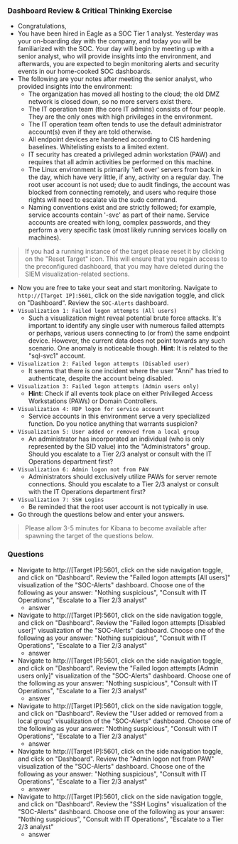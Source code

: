 ### Dashboard Review & Critical Thinking Exercise
- Congratulations,
- You have been hired in Eagle as a SOC Tier 1 analyst. Yesterday was your on-boarding day with the company, and today you will be familiarized with the SOC. Your day will begin by meeting up with a senior analyst, who will provide insights into the environment, and afterwards, you are expected to begin monitoring alerts and security events in our home-cooked SOC dashboards.
- The following are your notes after meeting the senior analyst, who provided insights into the environment:
	- The organization has moved all hosting to the cloud; the old DMZ network is closed down, so no more servers exist there.
	- The IT operation team (the core IT admins) consists of four people. They are the only ones with high privileges in the environment.	    
	- The IT operation team often tends to use the default administrator account(s) even if they are told otherwise.
	- All endpoint devices are hardened according to CIS hardening baselines. Whitelisting exists to a limited extent.
	- IT security has created a privileged admin workstation (PAW) and requires that all admin activities be performed on this machine.
	- The Linux environment is primarily 'left over' servers from back in the day, which have very little, if any, activity on a regular day. The root user account is not used; due to audit findings, the account was blocked from connecting remotely, and users who require those rights will need to escalate via the sudo command.
	- Naming conventions exist and are strictly followed; for example, service accounts contain '-svc' as part of their name. Service accounts are created with long, complex passwords, and they perform a very specific task (most likely running services locally on machines).

> If you had a running instance of the target please reset it by clicking on the "Reset Target" icon. This will ensure that you regain access to the preconfigured dashboard, that you may have deleted during the SIEM visualization-related sections.


- Now you are free to take your seat and start monitoring. Navigate to `http://[Target IP]:5601`, click on the side navigation toggle, and click on "Dashboard". Review the `SOC-Alerts` dashboard.
- `Visualization 1: Failed logon attempts (All users)`
    - Such a visualization might reveal potential brute force attacks. It's important to identify any single user with numerous failed attempts or perhaps, various users connecting to (or from) the same endpoint device. However, the current data does not point towards any such scenario. One anomaly is noticeable though. **Hint**: It is related to the "sql-svc1" account.
- `Visualization 2: Failed logon attempts (Disabled user)`
    - It seems that there is one incident where the user "Anni" has tried to authenticate, despite the account being disabled.
- `Visualization 3: Failed logon attempts (Admin users only)`
    - **Hint**: Check if all events took place on either Privileged Access Workstations (PAWs) or Domain Controllers.
- `Visualization 4: RDP logon for service account`
    - Service accounts in this environment serve a very specialized function. Do you notice anything that warrants suspicion?
- `Visualization 5: User added or removed from a local group`
    - An administrator has incorporated an individual (who is only represented by the SID value) into the "Administrators" group. Should you escalate to a Tier 2/3 analyst or consult with the IT Operations department first?
- `Visualization 6: Admin logon not from PAW`
    - Administrators should exclusively utilize PAWs for server remote connections. Should you escalate to a Tier 2/3 analyst or consult with the IT Operations department first?
- `Visualization 7: SSH Logins`
    - Be reminded that the root user account is not typically in use.
- Go through the questions below and enter your answers.

> Please allow 3-5 minutes for Kibana to become available after spawning the target of the questions below.


### Questions
- Navigate to http://[Target IP]:5601, click on the side navigation toggle, and click on "Dashboard". Review the "Failed logon attempts [All users]" visualization of the "SOC-Alerts" dashboard. Choose one of the following as your answer: "Nothing suspicious", "Consult with IT Operations", "Escalate to a Tier 2/3 analyst"
	- answer
- Navigate to http://[Target IP]:5601, click on the side navigation toggle, and click on "Dashboard". Review the "Failed logon attempts [Disabled user]" visualization of the "SOC-Alerts" dashboard. Choose one of the following as your answer: "Nothing suspicious", "Consult with IT Operations", "Escalate to a Tier 2/3 analyst"
	- answer
- Navigate to http://[Target IP]:5601, click on the side navigation toggle, and click on "Dashboard". Review the "Failed logon attempts [Admin users only]" visualization of the "SOC-Alerts" dashboard. Choose one of the following as your answer: "Nothing suspicious", "Consult with IT Operations", "Escalate to a Tier 2/3 analyst"
	- answer
- Navigate to http://[Target IP]:5601, click on the side navigation toggle, and click on "Dashboard". Review the "User added or removed from a local group" visualization of the "SOC-Alerts" dashboard. Choose one of the following as your answer: "Nothing suspicious", "Consult with IT Operations", "Escalate to a Tier 2/3 analyst"
	- answer
- Navigate to http://[Target IP]:5601, click on the side navigation toggle, and click on "Dashboard". Review the "Admin logon not from PAW" visualization of the "SOC-Alerts" dashboard. Choose one of the following as your answer: "Nothing suspicious", "Consult with IT Operations", "Escalate to a Tier 2/3 analyst"
	- answer
- Navigate to http://[Target IP]:5601, click on the side navigation toggle, and click on "Dashboard". Review the "SSH Logins" visualization of the "SOC-Alerts" dashboard. Choose one of the following as your answer: "Nothing suspicious", "Consult with IT Operations", "Escalate to a Tier 2/3 analyst"
	- answer